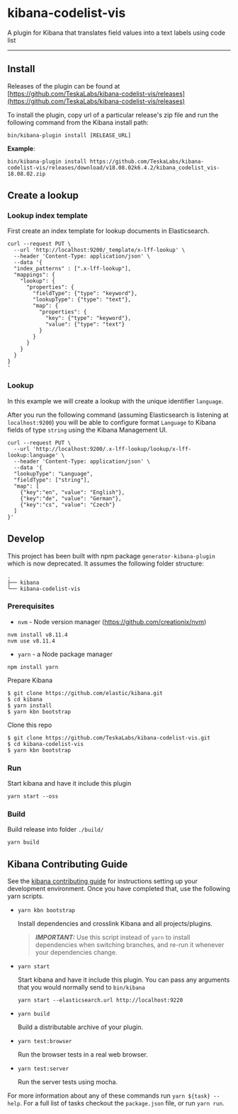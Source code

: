 # kibana-codelist-vis

A plugin for Kibana that translates field values into a text labels using code list

---

## Install

Releases of the plugin can be found at [https://github.com/TeskaLabs/kibana-codelist-vis/releases](https://github.com/TeskaLabs/kibana-codelist-vis/releases)

To install the plugin, copy url of a particular release's zip file and run the following command from the Kibana install path:

```
bin/kibana-plugin install [RELEASE_URL]
```

**Example**:

```
bin/kibana-plugin install https://github.com/TeskaLabs/kibana-codelist-vis/releases/download/v18.08.02k6.4.2/kibana_codelist_vis-18.08.02.zip
```

## Create a lookup


### Lookup index template

First create an index template for lookup documents in Elasticsearch.

```
curl --request PUT \
  --url 'http://localhost:9200/_template/x-lff-lookup' \
  --header 'Content-Type: application/json' \
  --data '{ 
  "index_patterns" : [".x-lff-lookup"],
  "mappings": {
    "lookup": {
      "properties": {
        "fieldType": {"type": "keyword"},
        "lookupType": {"type": "text"},
        "map": {
          "properties": {
            "key": {"type": "keyword"},
            "value": {"type": "text"}
          }
        }
      }
    }
  }
}
'
```

### Lookup

In this example we will create a lookup with the unique identifier `language`.

After you run the following command (assuming Elasticsearch is listening at `localhost:9200`) you will be able to configure format `Language` to Kibana fields of type `string` using the Kibana Management UI.

```
curl --request PUT \
  --url 'http://localhost:9200/.x-lff-lookup/lookup/x-lff-lookup:language' \
  --header 'Content-Type: application/json' \
  --data '{
  "lookupType": "Language",
  "fieldType": ["string"],
  "map": [
    {"key":"en", "value": "English"},
    {"key":"de", "value": "German"},
    {"key":"cs", "value": "Czech"}
  ]
}'
```

## Develop

This project has been built with npm package `generator-kibana-plugin` which is now deprecated. It assumes the following folder structure:

```
.
├── kibana
└── kibana-codelist-vis
```

### Prerequisites

- `nvm` - Node version manager (https://github.com/creationix/nvm)

```
nvm install v8.11.4
nvm use v8.11.4
```

- `yarn` - a Node package manager

```
npm install yarn
```

Prepare Kibana

```
$ git clone https://github.com/elastic/kibana.git
$ cd kibana
$ yarn install
$ yarn kbn bootstrap
```

Clone this repo

```
$ git clone https://github.com/TeskaLabs/kibana-codelist-vis.git
$ cd kibana-codelist-vis
$ yarn kbn bootstrap
```

### Run

Start kibana and have it include this plugin

```
yarn start --oss
```

### Build

Build release into folder `./build/`

```
yarn build
```

## Kibana Contributing Guide

See the [kibana contributing guide](https://github.com/elastic/kibana/blob/master/CONTRIBUTING.md) for instructions setting up your development environment. Once you have completed that, use the following yarn scripts.

  - `yarn kbn bootstrap`

    Install dependencies and crosslink Kibana and all projects/plugins.

    > ***IMPORTANT:*** Use this script instead of `yarn` to install dependencies when switching branches, and re-run it whenever your dependencies change.

  - `yarn start`

    Start kibana and have it include this plugin. You can pass any arguments that you would normally send to `bin/kibana`

      ```
      yarn start --elasticsearch.url http://localhost:9220
      ```

  - `yarn build`

    Build a distributable archive of your plugin.

  - `yarn test:browser`

    Run the browser tests in a real web browser.

  - `yarn test:server`

    Run the server tests using mocha.

For more information about any of these commands run `yarn ${task} --help`. For a full list of tasks checkout the `package.json` file, or run `yarn run`.
